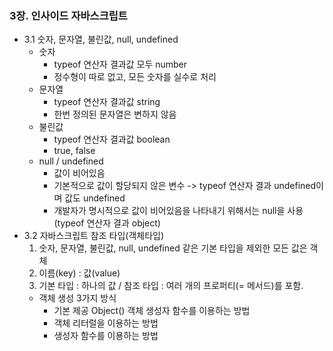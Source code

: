 ### 3장. 인사이드 자바스크립트
  - 3.1 숫자, 문자열, 불린값, null, undefined
    - 숫자
      - typeof 연산자 결과값 모두 number
      - 정수형이 따로 없고, 모든 숫자를 실수로 처리
    - 문자열
      - typeof 연산자 결과값 string
      - 한번 정의된 문자열은 변하지 않음
    - 불린값
      - typeof 연산자 결과값 boolean
      - true, false
    - null / undefined
      - 값이 비어있음
      - 기본적으로 값이 할당되지 않은 변수 -> typeof 연산자 결과 undefined이며 값도 undefined
      - 개발자가 명시적으로 값이 비어있음을 나타내기 위해서는 null을 사용 (typeof 연산자 결과 object)
  - 3.2 자바스크립트 참조 타입(객체타입)
    1. 숫자, 문자열, 불린값, null, undefined 같은 기본 타입을 제외한 모든 값은 객체  
    2. 이름(key) : 값(value)
    3. 기본 타입 : 하나의 값 / 참조 타입 : 여러 개의 프로퍼티(= 메서드)를 포함.  
    * 객체 생성 3가지 방식
      * 기본 제공 Object() 객체 생성자 함수를 이용하는 방법
      * 객체 리터럴을 이용하는 방법
      * 생성자 함수를 이용하는 방법 
